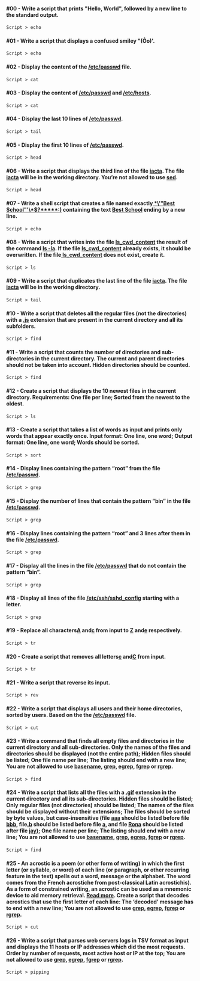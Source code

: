 #### #00 - Write a script that prints "Hello, World", followed by a new line to the standard output.
`Script > echo`

#### #01 - Write a script that displays a confused smiley "(Ôo)'.
`Script > echo`

#### #02 - Display the content of the [/etc/passwd]() file.
`Script > cat`

#### #03 - Display the content of [/etc/passwd]() and [/etc/hosts]().
`Script > cat`

#### #04 - Display the last 10 lines of [/etc/passwd]().
`Script > tail`

#### #05 - Display the first 10 lines of [/etc/passwd]().
`Script > head`

#### #06 - Write a script that displays the third line of the file [iacta](). The file [iacta]() will be in the working directory. You’re not allowed to use [sed]().
`Script > head`

#### #07 - Write a shell script that creates a file named exactly[ \*\\'"Best School"\'\\*$\?\*\*\*\*\*:)]() containing the text [Best School]() ending by a new line.
`Script > echo`

#### #08 - Write a script that writes into the file [ls_cwd_content]() the result of the command [ls -la](). If the file [ls_cwd_content]() already exists, it should be overwritten. If the file[ ls_cwd_content]() does not exist, create it.
`Script > ls`

#### #09 - Write a script that duplicates the last line of the file [iacta](). The file [iacta]() will be in the working directory.
`Script > tail`

#### #10 - Write a script that deletes all the regular files (not the directories) with a [.js]() extension that are present in the current directory and all its subfolders.
`Script > find`

#### #11 - Write a script that counts the number of directories and sub-directories in the current directory. The current and parent directories should not be taken into account. Hidden directories should be counted.
`Script > find`

#### #12 - Create a script that displays the 10 newest files in the current directory. Requirements: One file per line; Sorted from the newest to the oldest.
`Script > ls`

#### #13 - Create a script that takes a list of words as input and prints only words that appear exactly once. Input format: One line, one word; Output format: One line, one word; Words should be sorted.
`Script > sort`

#### #14 - Display lines containing the pattern “root” from the file [/etc/passwd]().
`Script > grep`

#### #15 - Display the number of lines that contain the pattern “bin” in the file [/etc/passwd]().
`Script > grep`

#### #16 - Display lines containing the pattern “root” and 3 lines after them in the file [/etc/passwd]().
`Script > grep`

#### #17 - Display all the lines in the file [/etc/passwd]() that do not contain the pattern “bin”.
`Script > grep`

#### #18 - Display all lines of the file [/etc/ssh/sshd_config]() starting with a letter.
`Script > grep`

#### #19 - Replace all characters[A]() and[c]() from input to [Z]() and[e]() respectively.
`Script > tr`

#### #20 - Create a script that removes all letters[c]() and[C]() from input.
`Script > tr`

#### #21 - Write a script that reverse its input.
`Script > rev`

#### #22 - Write a script that displays all users and their home directories, sorted by users. Based on the the [/etc/passwd]() file.
`Script > cut`

#### #23 - Write a command that finds all empty files and directories in the current directory and all sub-directories. Only the names of the files and directories should be displayed (not the entire path); Hidden files should be listed; One file name per line; The listing should end with a new line; You are not allowed to use [basename](), [grep](), [egrep](), [fgrep]() or [rgrep]().
`Script > find`

#### #24 - Write a script that lists all the files with a [.gif]() extension in the current directory and all its sub-directories. Hidden files should be listed; Only regular files (not directories) should be listed; The names of the files should be displayed without their extensions; The files should be sorted by byte values, but case-insensitive (file [aaa]() should be listed before file [bbb](), file[.b]() should be listed before file [a](), and file [Rona]() should be listed after file [jay]()); One file name per line; The listing should end with a new line; You are not allowed to use [basename](), [grep](), [egrep,]() [fgrep]() or [rgrep]().
`Script > find`

#### #25 - An acrostic is a poem (or other form of writing) in which the first letter (or syllable, or word) of each line (or paragraph, or other recurring feature in the text) spells out a word, message or the alphabet. The word comes from the French acrostiche from post-classical Latin acrostichis). As a form of constrained writing, an acrostic can be used as a mnemonic device to aid memory retrieval. [Read more](). Create a script that decodes acrostics that use the first letter of each line: The ‘decoded’ message has to end with a new line; You are not allowed to use [grep](), [egrep](), [fgrep]() or [rgrep]().
`Script > cut`

#### #26 - Write a script that parses web servers logs in TSV format as input and displays the 11 hosts or IP addresses which did the most requests. Order by number of requests, most active host or IP at the top; You are not allowed to use [grep](), [egrep](), [fgrep]() or [rgrep]().
`Script > pipping`
